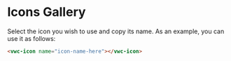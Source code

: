 # Icons Gallery

Select the icon you wish to use and copy its name. 
As an example, you can use it as follows:

```html
<vwc-icon name="icon-name-here"></vwc-icon>
```

<vwc-text-field id="iconsTextField" icon="search-line" label="Search Icons" oninput="onClickFilter()"></vwc-text-field>

<vwc-radio-group id="radioGroup" label="Filter by:" onclick="onClickFilter()">
  <vwc-radio id="solidRadio" label="Solid" value="Solid"></vwc-radio>
  <vwc-radio id="linearRadio" label="Linear" value="Linear"></vwc-radio>
  <vwc-radio id="singleRadio" label="Single Color" value="Single"></vwc-radio>
  <vwc-radio id="multiRadio" label="Multi Color" value="Multi"></vwc-radio>
  <vwc-radio id="allStylesRadio" label="All" value="All" checked></vwc-radio>
</vwc-radio-group>

<vwc-layout id="iconsLayout" gutters="small" column-basis="small"></vwc-layout>

<vwc-button id="showMoreButton" label="Show More" appearance='filled' onclick="showMore()"></vwc-button>

<script src="../../assets/scripts/icons-gallery.js" async></script>
<link rel="stylesheet" href="../../assets/styles/icons-gallery.css">